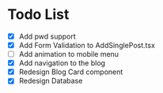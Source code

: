# Todo List

- [x] Add pwd support
- [x] Add Form Validation to AddSinglePost.tsx
- [ ] Add animation to mobile menu
- [x] Add navigation to the blog
- [x] Redesign Blog Card component
- [x] Redesign Database
